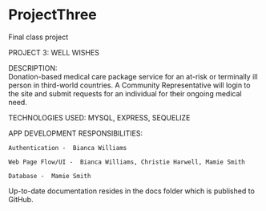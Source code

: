 # ProjectThree
Final class project

PROJECT 3:   WELL WISHES

DESCRIPTION:  
 Donation-based medical care package service for an at-risk or terminally ill person in third-world countries.  A Community Representative will login to the site and submit requests for an individual for their ongoing medical need.


TECHNOLOGIES USED:
    MYSQL, EXPRESS, SEQUELIZE


APP DEVELOPMENT RESPONSIBILITIES:

    Authentication -  Bianca Williams

    Web Page Flow/UI -  Bianca Williams, Christie Harwell, Mamie Smith

    Database -  Mamie Smith


Up-to-date documentation resides in the docs folder which is published to GitHub.


